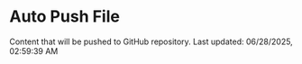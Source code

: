 # Auto Push File

Content that will be pushed to GitHub repository.
Last updated: 06/28/2025, 02:59:39 AM